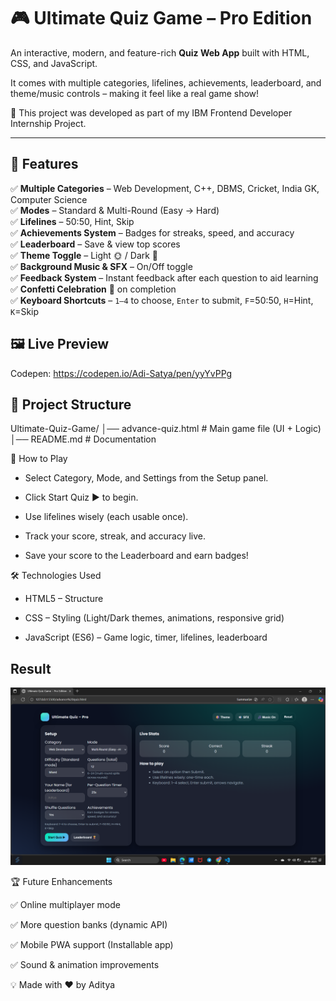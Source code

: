 # 🎮 Ultimate Quiz Game – Pro Edition  

An interactive, modern, and feature-rich **Quiz Web App** built with HTML, CSS, and JavaScript. 
 
It comes with multiple categories, lifelines, achievements, leaderboard, and theme/music controls – making it feel like a real game show!  

📌 This project was developed as part of my IBM Frontend Developer Internship Project.  

---

## 🚀 Features  

  ✅ **Multiple Categories** – Web Development, C++, DBMS, Cricket, India GK, Computer Science  
  ✅ **Modes** – Standard & Multi-Round (Easy → Hard)  
  ✅ **Lifelines** – 50:50, Hint, Skip  
  ✅ **Achievements System** – Badges for streaks, speed, and accuracy  
  ✅ **Leaderboard** – Save & view top scores  
  ✅ **Theme Toggle** – Light 🌞 / Dark 🌙  
  ✅ **Background Music & SFX** – On/Off toggle  
  ✅ **Feedback System** – Instant feedback after each question to aid learning  
  ✅ **Confetti Celebration** 🎉 on completion  
  ✅ **Keyboard Shortcuts** – `1–4` to choose, `Enter` to submit, `F`=50:50, `H`=Hint, `K`=Skip  

## 🖼️ Live Preview   
Codepen: https://codepen.io/Adi-Satya/pen/yyYvPPg


## 📂 Project Structure  

Ultimate-Quiz-Game/
│── advance-quiz.html # Main game file (UI + Logic)
│── README.md # Documentation

🎯 How to Play

   - Select Category, Mode, and Settings from the Setup panel.

   - Click Start Quiz ▶ to begin.

   - Use lifelines wisely (each usable once).

   - Track your score, streak, and accuracy live.

   - Save your score to the Leaderboard and earn badges!

🛠️ Technologies Used

   - HTML5 – Structure

   - CSS – Styling (Light/Dark themes, animations, responsive grid)

   - JavaScript (ES6) – Game logic, timer, lifelines, leaderboard

## Result

![image url](https://github.com/kumaradi9508/Ultimate-Quiz-Game---Pro-Edition/blob/3d01a8dfe7823c6cd8eb6068df24ce82c4fe926e/Screenshot%202025-09-19%20122008.png)

🏆 Future Enhancements

   ✅ Online multiplayer mode

   ✅ More question banks (dynamic API)

   ✅ Mobile PWA support (Installable app)

   ✅ Sound & animation improvements

💡 Made with ❤️ by Aditya
 

